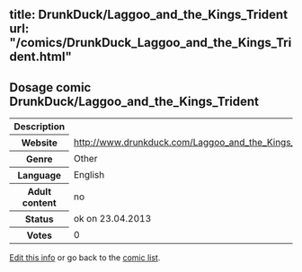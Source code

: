 title: DrunkDuck/Laggoo_and_the_Kings_Trident
url: "/comics/DrunkDuck_Laggoo_and_the_Kings_Trident.html"
---
Dosage comic DrunkDuck/Laggoo_and_the_Kings_Trident
-----------------------------------------

<table class="comicinfo">
<tr>
<th>Description</th><td></td>
</tr>
<tr>
<th>Website</th><td><a href="http://www.drunkduck.com/Laggoo_and_the_Kings_Trident/">http://www.drunkduck.com/Laggoo_and_the_Kings_Trident/</a></td>
</tr>
<tr>
<th>Genre</th><td>Other</td>
</tr>
<tr>
<th>Language</th><td>English</td>
</tr>
<tr>
<th>Adult content</th><td>no</td>
</tr>
<tr>
<th>Status</th><td>ok on 23.04.2013</td>
</tr>
<tr>
<th>Votes</th><td>0</div></td>
</tr>
</table>

[Edit this info](/comics/DrunkDuck_Laggoo_and_the_Kings_Trident_edit.html) or go back to the [comic list](../comic-index.html).

